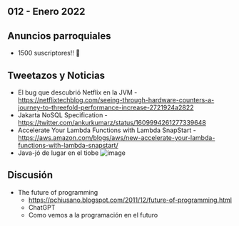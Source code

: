 012 - Enero 2022
--

## Anuncios parroquiales

* 1500 suscriptores!! 🎉

## Tweetazos y Noticias

* El bug que descubrió Netflix en la JVM - https://netflixtechblog.com/seeing-through-hardware-counters-a-journey-to-threefold-performance-increase-2721924a2822
* Jakarta NoSQL Specification - https://twitter.com/ankurkumarz/status/1609994261277339648
* Accelerate Your Lambda Functions with Lambda SnapStart - https://aws.amazon.com/blogs/aws/new-accelerate-your-lambda-functions-with-lambda-snapstart/
* Java-jó de lugar en el tiobe ![image](https://user-images.githubusercontent.com/21805/211414086-5a27aebb-c9aa-4ff2-a902-7878b4396903.png)


## Discusión

* The future of programming
   * https://pchiusano.blogspot.com/2011/12/future-of-programming.html
   * ChatGPT
   * Como vemos a la programación en el futuro
